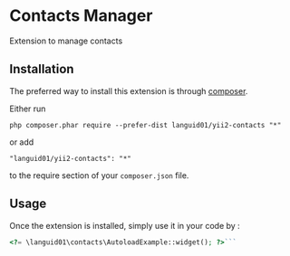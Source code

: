 Contacts Manager
================
Extension to manage contacts

Installation
------------

The preferred way to install this extension is through [composer](http://getcomposer.org/download/).

Either run

```
php composer.phar require --prefer-dist languid01/yii2-contacts "*"
```

or add

```
"languid01/yii2-contacts": "*"
```

to the require section of your `composer.json` file.


Usage
-----

Once the extension is installed, simply use it in your code by  :

```php
<?= \languid01\contacts\AutoloadExample::widget(); ?>```